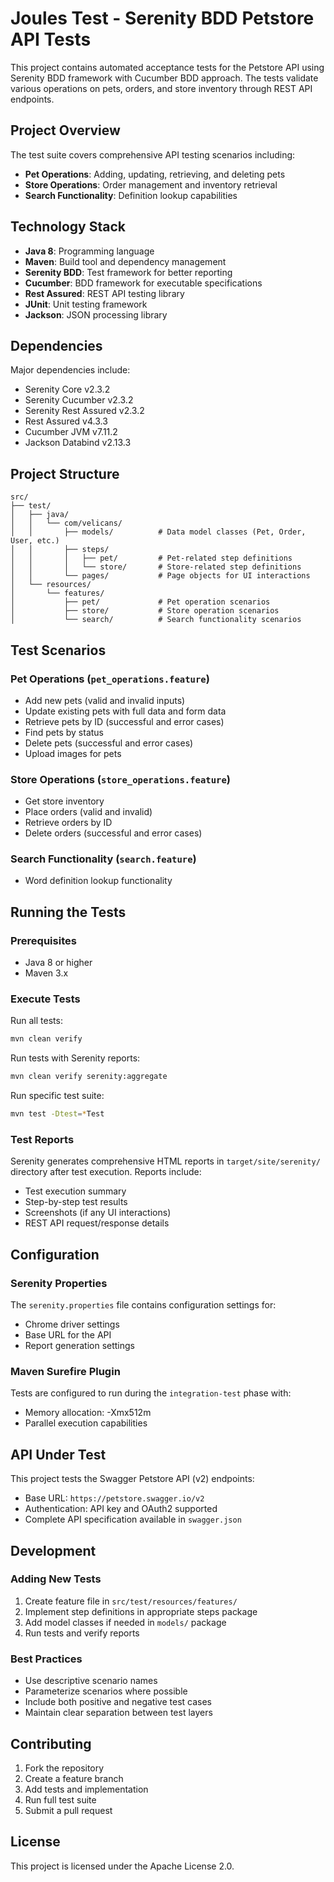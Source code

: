 # Joules Test - Serenity BDD Petstore API Tests

This project contains automated acceptance tests for the Petstore API using Serenity BDD framework with Cucumber BDD approach. The tests validate various operations on pets, orders, and store inventory through REST API endpoints.

## Project Overview

The test suite covers comprehensive API testing scenarios including:

- **Pet Operations**: Adding, updating, retrieving, and deleting pets
- **Store Operations**: Order management and inventory retrieval
- **Search Functionality**: Definition lookup capabilities

## Technology Stack

- **Java 8**: Programming language
- **Maven**: Build tool and dependency management
- **Serenity BDD**: Test framework for better reporting
- **Cucumber**: BDD framework for executable specifications
- **Rest Assured**: REST API testing library
- **JUnit**: Unit testing framework
- **Jackson**: JSON processing library

## Dependencies

Major dependencies include:
- Serenity Core v2.3.2
- Serenity Cucumber v2.3.2
- Serenity Rest Assured v2.3.2
- Rest Assured v4.3.3
- Cucumber JVM v7.11.2
- Jackson Databind v2.13.3

## Project Structure

```
src/
├── test/
│   ├── java/
│   │   └── com/velicans/
│   │       ├── models/          # Data model classes (Pet, Order, User, etc.)
│   │       ├── steps/
│   │       │   ├── pet/         # Pet-related step definitions
│   │       │   └── store/       # Store-related step definitions
│   │       └── pages/           # Page objects for UI interactions
│   └── resources/
│       └── features/
│           ├── pet/             # Pet operation scenarios
│           ├── store/           # Store operation scenarios
│           └── search/          # Search functionality scenarios
```

## Test Scenarios

### Pet Operations (`pet_operations.feature`)

- Add new pets (valid and invalid inputs)
- Update existing pets with full data and form data
- Retrieve pets by ID (successful and error cases)
- Find pets by status
- Delete pets (successful and error cases)
- Upload images for pets

### Store Operations (`store_operations.feature`)

- Get store inventory
- Place orders (valid and invalid)
- Retrieve orders by ID
- Delete orders (successful and error cases)

### Search Functionality (`search.feature`)

- Word definition lookup functionality

## Running the Tests

### Prerequisites

- Java 8 or higher
- Maven 3.x

### Execute Tests

Run all tests:
```bash
mvn clean verify
```

Run tests with Serenity reports:
```bash
mvn clean verify serenity:aggregate
```

Run specific test suite:
```bash
mvn test -Dtest=*Test
```

### Test Reports

Serenity generates comprehensive HTML reports in `target/site/serenity/` directory after test execution. Reports include:
- Test execution summary
- Step-by-step test results
- Screenshots (if any UI interactions)
- REST API request/response details

## Configuration

### Serenity Properties

The `serenity.properties` file contains configuration settings for:
- Chrome driver settings
- Base URL for the API
- Report generation settings

### Maven Surefire Plugin

Tests are configured to run during the `integration-test` phase with:
- Memory allocation: -Xmx512m
- Parallel execution capabilities

## API Under Test

This project tests the Swagger Petstore API (v2) endpoints:
- Base URL: `https://petstore.swagger.io/v2`
- Authentication: API key and OAuth2 supported
- Complete API specification available in `swagger.json`

## Development

### Adding New Tests

1. Create feature file in `src/test/resources/features/`
2. Implement step definitions in appropriate steps package
3. Add model classes if needed in `models/` package
4. Run tests and verify reports

### Best Practices

- Use descriptive scenario names
- Parameterize scenarios where possible
- Include both positive and negative test cases
- Maintain clear separation between test layers

## Contributing

1. Fork the repository
2. Create a feature branch
3. Add tests and implementation
4. Run full test suite
5. Submit a pull request

## License

This project is licensed under the Apache License 2.0.
